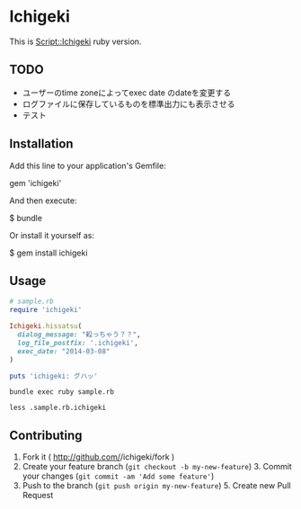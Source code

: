 # Ichigeki

This is [Script::Ichigeki](https://github.com/Songmu/p5-Script-Ichigeki) ruby version.

## TODO

* ユーザーのtime zoneによってexec date のdateを変更する
* ログファイルに保存しているものを標準出力にも表示させる
* テスト

## Installation

Add this line to your application's Gemfile:

gem 'ichigeki'

And then execute:

$ bundle

Or install it yourself as:

$ gem install ichigeki

## Usage

```ruby
# sample.rb
require 'ichigeki'

Ichigeki.hissatsu(
  dialog_message: "殺っちゃう？？",
  log_file_postfix: '.ichigeki',
  exec_date: "2014-03-08"
)

puts 'ichigeki: グハッ'

```

```
bundle exec ruby sample.rb
```

```
less .sample.rb.ichigeki
```

## Contributing

1. Fork it ( http://github.com/<my-github-username>/ichigeki/fork )
2. Create your feature branch (`git checkout -b my-new-feature`)
    3. Commit your changes (`git commit -am 'Add some feature'`)
4. Push to the branch (`git push origin my-new-feature`)
    5. Create new Pull Request
